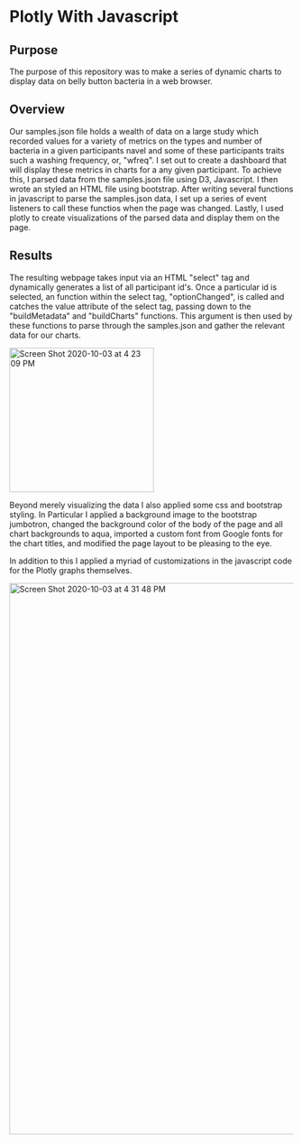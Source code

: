 # Plotly With Javascript

## Purpose
The purpose of this repository was to make a series of dynamic charts to display data on belly button bacteria in a web browser. 

## Overview
Our samples.json file holds a wealth of data on a large study which recorded values for a variety of metrics on the types and number of bacteria in a given participants navel and some of these participants traits such a washing frequency, or, "wfreq". I set out to create a dashboard that will display these metrics in charts for a any given participant. To achieve this, I parsed data from the samples.json file using D3, Javascript. I then wrote an styled an HTML file using bootstrap. After writing several functions in javascript to parse the samples.json data, I set up a series of event listeners to call these functios when the page was changed. Lastly, I used plotly to create visualizations of the parsed data and display them on the page.

## Results
The resulting webpage takes input via an HTML "select" tag and dynamically generates a list of all participant id's. Once a particular id is selected, an function within the select tag, "optionChanged", is called and catches the value attribute of the select tag, passing down to the "buildMetadata" and "buildCharts" functions. This argument is then used by these functions to parse through the samples.json and gather the relevant data for our charts.

<img width="256" alt="Screen Shot 2020-10-03 at 4 23 09 PM" src="https://user-images.githubusercontent.com/66881241/95003513-d1515880-0594-11eb-9575-877b7cce0a19.png">


Beyond merely visualizing the data I also applied some css and bootstrap styling. In Particular I applied a background image to the bootstrap jumbotron, changed the background color of the body of the page and all chart backgrounds to aqua, imported a custom font from Google fonts for the chart titles, and modified the page layout to be pleasing to the eye. 

In addition to this I applied a myriad of customizations in the javascript code for the Plotly graphs themselves.

<img width="977" alt="Screen Shot 2020-10-03 at 4 31 48 PM" src="https://user-images.githubusercontent.com/66881241/95003621-f397a600-0595-11eb-98fb-78426cd9bfa4.png">
